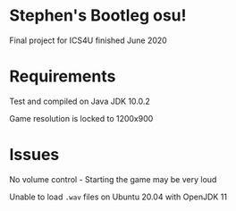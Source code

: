 # Stephen's Bootleg osu!
Final project for ICS4U finished June 2020 

# Requirements
Test and compiled on Java JDK 10.0.2

Game resolution is locked to 1200x900

# Issues
No volume control - Starting the game may be very loud

Unable to load `.wav` files on Ubuntu 20.04 with OpenJDK 11

